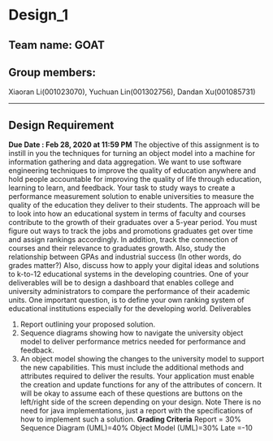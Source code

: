 # Design_1

## Team name: GOAT

## Group members:

Xiaoran Li(001023070), Yuchuan Lin(001302756), Dandan Xu(001085731)

---

## Design Requirement

**Due Date : Feb 28, 2020 at 11:59 PM**
The objective of this assignment is to instill in you the techniques for turning an object model into a
machine for information gathering and data aggregation. We want to use software engineering
techniques to improve the quality of education anywhere and hold people accountable for improving
the quality of life through education, learning to learn, and feedback.
Your task to study ways to create a performance measurement solution to enable universities to
measure the quality of the education they deliver to their students. The approach will be to look into
how an educational system in terms of faculty and courses contribute to the growth of their graduates
over a 5-year period. You must figure out ways to track the jobs and promotions graduates get over time
and assign rankings accordingly. In addition, track the connection of courses and their relevance to
graduates growth. Also, study the relationship between GPAs and industrial success (In other words, do
grades matter?) Also, discuss how to apply your digital ideas and solutions to k-to-12 educational
systems in the developing countries.
One of your deliverables will be to design a dashboard that enables college and university
administrators to compare the performance of their academic units.
One important question, is to define your own ranking system of educational institutions especially for
the developing world.
Deliverables
1. Report outlining your proposed solution.
2. Sequence diagrams showing how to navigate the university object model to deliver performance
metrics needed for performance and feedback.
3. An object model showing the changes to the university model to support the new capabilities. This
must include the additional methods and attributes required to deliver the results.
Your application must enable the creation and update functions for any of the attributes of concern. It
will be okay to assume each of these questions are buttons on the left/right side of the screen
depending on your design.
Note
There is no need for java implementations, just a report with the specifications of how to implement
such a solution.
**Grading Criteria**
Report = 30% Sequence Diagram (UML)=40% Object Model (UML)=30% Late =-10